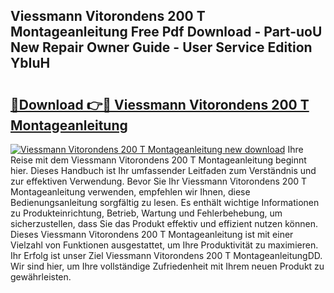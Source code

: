 ## Viessmann Vitorondens 200 T Montageanleitung Free Pdf Download - Part-uoU New Repair Owner Guide - User Service Edition YbIuH

# <h2><a href="http://df70g6.blite.top/?on=Viessmann+Vitorondens+200+T+Montageanleitung">🔗Download 👉🔴 Viessmann Vitorondens 200 T Montageanleitung</a></h2>

[![Viessmann Vitorondens 200 T Montageanleitung new download](https://i.imgur.com/lujVjoI.png)](http://df70g6.blite.top/?on=Viessmann+Vitorondens+200+T+Montageanleitung)
Ihre Reise mit dem Viessmann Vitorondens 200 T Montageanleitung beginnt hier. Dieses Handbuch ist Ihr umfassender Leitfaden zum Verständnis und zur effektiven Verwendung. Bevor Sie Ihr Viessmann Vitorondens 200 T Montageanleitung verwenden, empfehlen wir Ihnen, diese Bedienungsanleitung sorgfältig zu lesen. Es enthält wichtige Informationen zu Produkteinrichtung, Betrieb, Wartung und Fehlerbehebung, um sicherzustellen, dass Sie das Produkt effektiv und effizient nutzen können. Dieses Viessmann Vitorondens 200 T Montageanleitung ist mit einer Vielzahl von Funktionen ausgestattet, um Ihre Produktivität zu maximieren. Ihr Erfolg ist unser Ziel Viessmann Vitorondens 200 T MontageanleitungDD. Wir sind hier, um Ihre vollständige Zufriedenheit mit Ihrem neuen Produkt zu gewährleisten.
